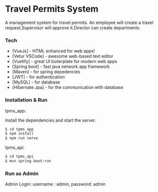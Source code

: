 # Travel Permits System

A management system for travel permits. An employee will create a travel request,Supervisor will approve it.Director can create departments.



### Tech

* [VueJs] - HTML enhanced for web apps!
* [Vetur VSCode] - awesome web-based text editor
* [Vuetify] - great UI boilerplate for modern web apps
* [Spring boot] - fast java network app framework
* [Maven] - for spring depedencies
* [JWT] - for authentication
* [MySQL] - for database
* [Hibernate Jpa] - for the communication with database

### Installation & Run
tpms_app:

Install the dependencies and start the server.

```sh
$ cd tpms_app
$ npm install
$ npm run serve
```

tpms_api:
```sh
$ cd tpms_api
$ mvn spring boot:run
```
### Run as Admin
Admin Login:
username : admin,
password: admin
